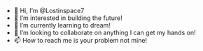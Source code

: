 - 👋 Hi, I’m @Lostinspace7
- 👀 I’m interested in building the future!
- 🌱 I’m currently learning to dream!
- 💞️ I’m looking to collaborate on anything I can get my hands on!
- 📫 How to reach me is your problem not mine!

<!---
Lostinspace7/Lostinspace7 is a ✨ special ✨ repository because its `README.md` (this file) appears on your GitHub profile.
You can click the Preview link to take a look at your changes.
--->

